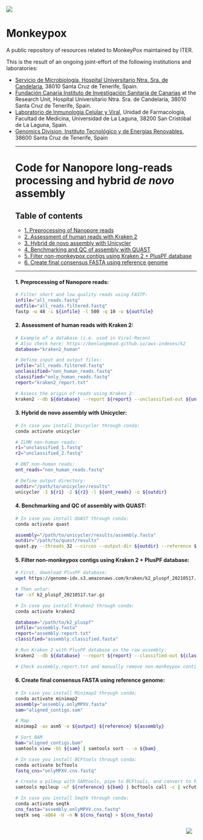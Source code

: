 <!-- ------------------ HEADER ------------------ -->
<!-- Developed and maintained by Genomics Division
<!-- of the Institute of Technology an Renewable Energy (ITER)
<!-- Tenerife, Canary Islands, SPAIN
<!-- See the "Contact us" section to collaborate with us to growth
<!-- this repository. ;=)

<!-- ------------------ SECTION ------------------ -->
<p align="left">
  <a href="https://github.com/genomicsITER/monkeypox" title="Instituto Tecnológico y de Energ&iacute;as Renovables (ITER) / Institute of Technology and Renewable Energy (ITER)">
    <img src="https://github.com/genomicsITER/monkeypox/blob/main/images/logos_GH.png" width="auto" /> 
      </a>
</p>

# Monkeypox
A public repository of resources related to MonkeyPox maintained by ITER.

This is the result of an ongoing joint-effort of the following institutions and laboratories:
<ul>
 <li><a href="https://www3.gobiernodecanarias.org/sanidad/scs/organica.jsp?idCarpeta=10b3ea46-541b-11de-9665-998e1388f7ed">Servicio de Microbiología, Hospital Universitario Ntra. Sra. de Candelaria</a>, 38010 Santa Cruz de Tenerife, Spain.</li>
 <li><a href="https://fciisc.org/">Fundación Canaria Instituto de Investigación Sanitaria de Canarias</a> at the Research Unit, Hospital Universitario Ntra. Sra. de Candelaria</a>, 38010 Santa Cruz de Tenerife, Spain.</li>
 <li><a href="https://portalciencia.ull.es/grupos/6361/detalle">Laboratorio de Inmunología Celular y Viral</a>, Unidad de Farmacología, Facultad de Medicina, Universidad de La Laguna, 38200 San Cristóbal de La Laguna, Spain.</li>
 <li><a href="https://www.iter.es/areas/area-genomica/">Genomics Division, Instituto Tecnológico y de Energías Renovables</a>, 38600 Santa Cruz de Tenerife, Spain

<hr>
<!-- ------------------ SECTION ------------------ -->

# Code for Nanopore long-reads processing and hybrid *de novo* assembly #
## Table of contents ##
<ul>
<li><a href="#1">1. Preprocessing of Nanopore reads</a></li>
<li><a href="#2">2. Assessment of human reads with Kraken 2</a></li>
<li><a href="#3">3. Hybrid de novo assembly with Unicycler</a></li>
<li><a href="#4">4. Benchmarking and QC of assembly with QUAST</a></li>
<li><a href="#5">5. Filter non-monkeypox contigs using Kraken 2 + PlusPF database</a></li>
<li><a href="#6">6. Create final consensus FASTA using reference genome</a></li>
</ul>

<hr>
  
<a name="1"></a>
#### 1. Preprocessing of Nanopore reads:
```Bash
# Filter short and low quality reads using FASTP:
infile="all_reads.fastq"
outfile="all_reads.filtered.fastq"
fastp -w 48 -i ${infile} -l 500 -q 10 -o ${outfile}
```

<a name="2"></a>
#### 2. Assessment of human reads with Kraken 2:
```Bash
# Example of a database (i.e. used in Viral-Recon)
# Also check here: https://benlangmead.github.io/aws-indexes/k2
database="kraken2_human"

# Define input and output files:
infile="all_reads.filtered.fastq"
unclassified="non_human_reads.fastq"
classified="only_human_reads.fastq"
report="kraken2_report.txt"

# Assess the origin of reads using Kraken 2:
kraken2 --db ${database} --report ${report} --unclassified-out ${unclassified} --classified-out ${classified} ${infile}
```

<a name="3"></a>
#### 3. Hybrid de novo assembly with Unicycler:
```Bash
# In case you install Unicycler through conda:
conda activate unicycler

# ILMN non-human reads:
r1="unclassified_1.fastq"
r2="unclassified_2.fastq"

# ONT non-human reads:
ont_reads="non_human_reads.fastq"

# Define output directory:
outdir="/path/to/unicycler/results"
unicycler -1 ${r1} -2 ${r2} -l ${ont_reads} -o ${outdir}
```

<a name="4"></a>
#### 4. Benchmarking and QC of assembly with QUAST:
```Bash
# In case you install QUAST through conda:
conda activate quast

assembly="/path/to/unicycler/results/assembly.fasta"
outdir="/path/to/quast/results"
quast.py --threads 32 --circos --output-dir ${outdir} --reference ${reference} --labels raw_assembly ${assembly}
```

<a name="5"></a>
#### 5. Filter non-monkeypox contigs using Kraken 2 + PlusPF database:
```Bash
# First, download PlusPF database:
wget https://genome-idx.s3.amazonaws.com/kraken/k2_pluspf_20210517.tar.gz

# Then untar:
tar -xf k2_pluspf_20210517.tar.gz

# In case you install Kraken2 through conda:
conda activate kraken2

database="/path/to/k2_pluspf"
infile="assembly.fasta"
report="assembly.report.txt"
classified="assembly.classified.fasta"

# Run Kraken 2 with PlusPF database on the raw assembly:
kraken2 --db ${database} --report ${report} --classified-out ${classified} ${infile}

# Check assembly.report.txt and manually remove non-monkeypox contigs from the raw assembly.
```

<a name="6"></a>
#### 6. Create final consensus FASTA using reference genome:
```Bash
# In case you install Minimap2 through conda:
conda activate minimap2
assembly="assembly.onlyMPXV.fasta"
sam="aligned_contigs.sam"

# Map
minimap2 -ax asm5 -o ${output} ${reference} ${assembly}

# Sort BAM
bam="aligned_contigs.bam"
samtools view -bS ${sam} | samtools sort - -o ${bam}

# In case you install BCFtools through conda:
conda activate bcftools
fastq_cns="onlyMPXV.cns.fastq"

# Create a pileup with SAMtools, pipe to BCFtools, and convert to FASTA
samtools mpileup -uf ${reference} ${bam} | bcftools call -c | vcfutils.pl vcf2fq > ${cns_fastq}

# In case you install Seqtk through conda:
conda activate seqtk
cns_fasta="assembly.onlyMPXV.cns.fastq"
seqtk seq -aQ64 -U -n N ${cns_fastq} > ${cns_fasta}
```

<p align="right">
  <a href="#Monkeypox" title="Up">
    <img src="https://github.com/genomicsITER/monkeypox/blob/main/images/home-icon.png" style="float: right; margin: 10px; padding: 2px;" />
  </a>
</p>

